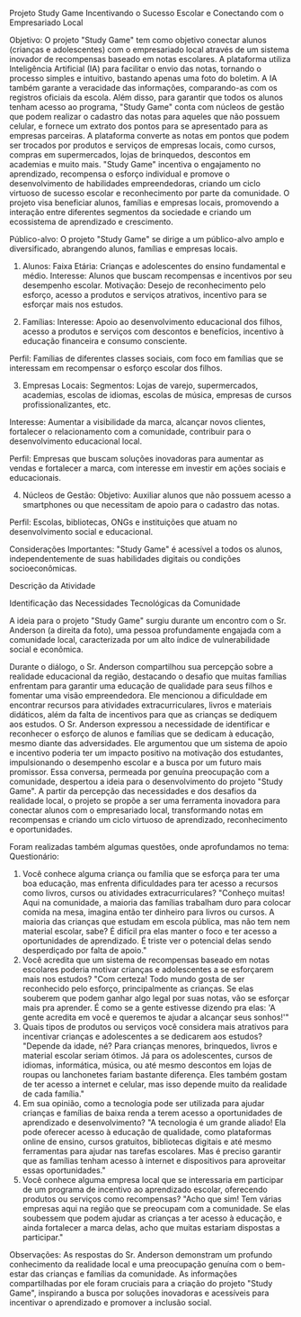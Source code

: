 Projeto Study Game
Incentivando o Sucesso Escolar e Conectando com o Empresariado Local

Objetivo:
O projeto "Study Game" tem como objetivo conectar alunos (crianças e adolescentes) com o empresariado local através de um sistema inovador de recompensas baseado em notas escolares. 
A plataforma utiliza Inteligência Artificial (IA) para facilitar o envio das notas, tornando o processo simples e intuitivo, bastando apenas uma foto do boletim.
A IA também garante a veracidade das informações, comparando-as com os registros oficiais da escola. 
Além disso, para garantir que todos os alunos tenham acesso ao programa, "Study Game" conta com núcleos de gestão que podem realizar o cadastro das notas para aqueles que não possuem celular, e fornece um extrato dos pontos para se apresentado para as empresas parceiras.
A plataforma converte as notas em pontos que podem ser trocados por produtos e serviços de empresas locais, como cursos, compras em supermercados, lojas de brinquedos, descontos em academias e muito mais. 
"Study Game" incentiva o engajamento no aprendizado, recompensa o esforço individual e promove o desenvolvimento de habilidades empreendedoras, criando um ciclo virtuoso de sucesso escolar e reconhecimento por parte da comunidade.
O projeto visa beneficiar alunos, famílias e empresas locais, promovendo a interação entre diferentes segmentos da sociedade e criando um ecossistema de aprendizado e crescimento.

Público-alvo:
O projeto "Study Game" se dirige a um público-alvo amplo e diversificado, abrangendo alunos, famílias e empresas locais.

1. Alunos:
Faixa Etária: Crianças e adolescentes do ensino fundamental e médio.
Interesse: Alunos que buscam recompensas e incentivos por seu desempenho escolar.
Motivação: Desejo de reconhecimento pelo esforço, acesso a produtos e serviços atrativos, incentivo para se esforçar mais nos estudos.

2. Famílias:
Interesse: Apoio ao desenvolvimento educacional dos filhos, acesso a produtos e serviços com descontos e benefícios, incentivo à educação financeira e consumo consciente.

Perfil: Famílias de diferentes classes sociais, com foco em famílias que se interessam em recompensar o esforço escolar dos filhos.

3. Empresas Locais:
Segmentos: Lojas de varejo, supermercados, academias, escolas de idiomas, escolas de música, empresas de cursos profissionalizantes, etc.

Interesse: Aumentar a visibilidade da marca, alcançar novos clientes, fortalecer o relacionamento com a comunidade, contribuir para o desenvolvimento educacional local.

Perfil: Empresas que buscam soluções inovadoras para aumentar as vendas e fortalecer a marca, com interesse em investir em ações sociais e educacionais.

4. Núcleos de Gestão:
Objetivo: Auxiliar alunos que não possuem acesso a smartphones ou que necessitam de apoio para o cadastro das notas.

Perfil: Escolas, bibliotecas, ONGs e instituições que atuam no desenvolvimento social e educacional.

Considerações Importantes:
"Study Game" é acessível a todos os alunos, independentemente de suas habilidades digitais ou condições socioeconômicas.





Descrição da Atividade

Identificação das Necessidades Tecnológicas da Comunidade

A ideia para o projeto "Study Game" surgiu durante um encontro com o Sr. Anderson (a direita da foto), uma pessoa profundamente engajada com a comunidade local, caracterizada por um alto índice de vulnerabilidade social e econômica. 
 



Durante o diálogo, o Sr. Anderson compartilhou sua percepção sobre a realidade educacional da região, destacando o desafio que muitas famílias enfrentam para garantir uma educação de qualidade para seus filhos e fomentar uma visão empreendedora. Ele mencionou a dificuldade em encontrar recursos para atividades extracurriculares, livros e materiais didáticos, além da falta de incentivos para que as crianças se dediquem aos estudos.
O Sr. Anderson expressou a necessidade de identificar e reconhecer o esforço de alunos e famílias que se dedicam à educação, mesmo diante das adversidades. Ele argumentou que um sistema de apoio e incentivo poderia ter um impacto positivo na motivação dos estudantes, impulsionando o desempenho escolar e a busca por um futuro mais promissor.
Essa conversa, permeada por genuína preocupação com a comunidade, despertou a ideia para o desenvolvimento do projeto "Study Game". A partir da percepção das necessidades e dos desafios da realidade local, o projeto se propõe a ser uma ferramenta inovadora para conectar alunos com o empresariado local, transformando notas em recompensas e criando um ciclo virtuoso de aprendizado, reconhecimento e oportunidades.

Foram realizadas também algumas questões, onde aprofundamos no tema: 
Questionário:
1. Você conhece alguma criança ou família que se esforça para ter uma boa educação, mas enfrenta dificuldades para ter acesso a recursos como livros, cursos ou atividades extracurriculares?
"Conheço muitas! Aqui na comunidade, a maioria das famílias trabalham duro para colocar comida na mesa, imagina então ter dinheiro para livros ou cursos. A maioria das crianças que estudam em escola pública, mas não tem nem material escolar, sabe? É difícil pra elas manter o foco e ter acesso a oportunidades de aprendizado. É triste ver o potencial delas sendo desperdiçado por falta de apoio."
2. Você acredita que um sistema de recompensas baseado em notas escolares poderia motivar crianças e adolescentes a se esforçarem mais nos estudos?
"Com certeza! Todo mundo gosta de ser reconhecido pelo esforço, principalmente as crianças. Se elas souberem que podem ganhar algo legal por suas notas, vão se esforçar mais pra aprender. É como se a gente estivesse dizendo pra elas: 'A gente acredita em você e queremos te ajudar a alcançar seus sonhos!'"
3. Quais tipos de produtos ou serviços você considera mais atrativos para incentivar crianças e adolescentes a se dedicarem aos estudos?
"Depende da idade, né? Para crianças menores, brinquedos, livros e material escolar seriam ótimos. Já para os adolescentes, cursos de idiomas, informática, música, ou até mesmo descontos em lojas de roupas ou lanchonetes fariam bastante diferença. Eles também gostam de ter acesso a internet e celular, mas isso depende muito da realidade de cada família."
4. Em sua opinião, como a tecnologia pode ser utilizada para ajudar crianças e famílias de baixa renda a terem acesso a oportunidades de aprendizado e desenvolvimento?
"A tecnologia é um grande aliado! Ela pode oferecer acesso à educação de qualidade, como plataformas online de ensino, cursos gratuitos, bibliotecas digitais e até mesmo ferramentas para ajudar nas tarefas escolares. Mas é preciso garantir que as famílias tenham acesso à internet e dispositivos para aproveitar essas oportunidades."
5. Você conhece alguma empresa local que se interessaria em participar de um programa de incentivo ao aprendizado escolar, oferecendo produtos ou serviços como recompensas?
"Acho que sim! Tem várias empresas aqui na região que se preocupam com a comunidade. Se elas soubessem que podem ajudar as crianças a ter acesso à educação, e ainda fortalecer a marca delas, acho que muitas estariam dispostas a participar."

Observações:
As respostas do Sr. Anderson demonstram um profundo conhecimento da realidade local e uma preocupação genuína com o bem-estar das crianças e famílias da comunidade.
As informações compartilhadas por ele foram cruciais para a criação do projeto "Study Game", inspirando a busca por soluções inovadoras e acessíveis para incentivar o aprendizado e promover a inclusão social.


